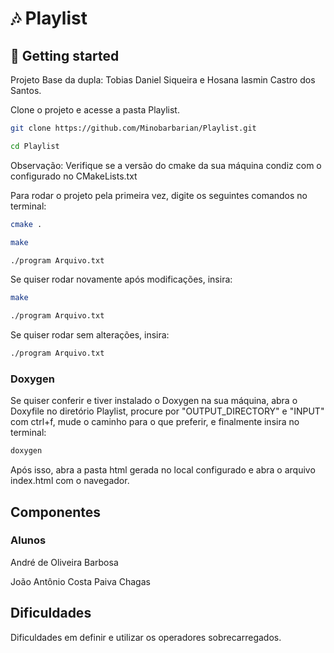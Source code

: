 # 🎶 Playlist

## 🚀 Getting started

Projeto Base da dupla: Tobias Daniel Siqueira e Hosana Iasmin Castro dos Santos.

Clone o projeto e acesse a pasta Playlist.

```bash
git clone https://github.com/Minobarbarian/Playlist.git

cd Playlist

```

Observação: Verifique se a versão do cmake da sua máquina condiz com o configurado no CMakeLists.txt

Para rodar o projeto pela primeira vez, digite os seguintes comandos no terminal:

```bash
cmake .

make

./program Arquivo.txt
```

Se quiser rodar novamente após modificações, insira:
```bash
make

./program Arquivo.txt

```

Se quiser rodar sem alterações, insira:
```bash
./program Arquivo.txt
```

### Doxygen

Se quiser conferir e tiver instalado o Doxygen na sua máquina, abra o Doxyfile no diretório Playlist, procure por "OUTPUT_DIRECTORY" e "INPUT" com ctrl+f, mude o caminho para o que preferir, e finalmente insira no terminal:
```bash
doxygen
```
Após isso, abra a pasta html gerada no local configurado e abra o arquivo index.html com o navegador.

## Componentes

### Alunos

André de Oliveira Barbosa

João Antônio Costa Paiva Chagas

## Dificuldades

Dificuldades em definir e utilizar os operadores sobrecarregados.